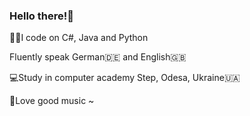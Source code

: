 ### Hello there!👋

👩‍💻I code on C#, Java and Python

Fluently speak German🇩🇪 and English🇬🇧

💻Study in computer academy Step, Odesa, Ukraine🇺🇦

🤞Love good music ~
<!--
**Crypto0w0/Crypto0w0** is a ✨ _special_ ✨ repository because its `README.md` (this file) appears on your GitHub profile.

Here are some ideas to get you started:

- 🔭 I’m currently working on ...
- 🌱 I’m currently learning ...
- 👯 I’m looking to collaborate on ...
- 🤔 I’m looking for help with ...
- 💬 Ask me about ...
- 📫 How to reach me: ...
- 😄 Pronouns: ...
- ⚡ Fun fact: ...
-->
